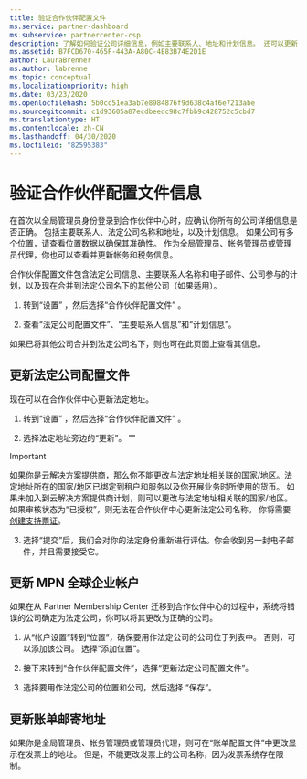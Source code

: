 ```yaml
---
title: 验证合作伙伴配置文件
ms.service: partner-dashboard
ms.subservice: partnercenter-csp
description: 了解如何验证公司详细信息，例如主要联系人、地址和计划信息。 还可以更新法律和帐单地址。
ms.assetid: B7FCD670-465F-443A-A80C-4E83B74E2D1E
author: LauraBrenner
ms.author: labrenne
ms.topic: conceptual
ms.localizationpriority: high
ms.date: 03/23/2020
ms.openlocfilehash: 5b0cc51ea3ab7e8984876f9d638c4af6e7213abe
ms.sourcegitcommit: c1d93605a87ecdbeedc98c7fbb9c428752c5cbd7
ms.translationtype: HT
ms.contentlocale: zh-CN
ms.lasthandoff: 04/30/2020
ms.locfileid: "82595383"
---
```

# <a name="verify-your-partner-profile-information"></a>验证合作伙伴配置文件信息

在首次以全局管理员身份登录到合作伙伴中心时，应确认你所有的公司详细信息是否正确。 包括主要联系人、法定公司名称和地址，以及计划信息。 如果公司有多个位置，请查看位置数据以确保其准确性。 作为全局管理员、帐务管理员或管理员代理，你也可以查看并更新帐务和税务信息。

合作伙伴配置文件包含法定公司信息、主要联系人名称和电子邮件、公司参与的计划，以及现在合并到法定公司名下的其他公司（如果适用）。

1. 转到“设置”  ，然后选择“合作伙伴配置文件”  。

2. 查看“法定公司配置文件”、“主要联系人信息”和“计划信息”。   

如果已将其他公司合并到法定公司名下，则也可在此页面上查看其信息。

## <a name="update-your-legal-business-profile"></a>更新法定公司配置文件

现在可以在合作伙伴中心更新法定地址。

1. 转到“设置”  ，然后选择“合作伙伴配置文件”  。 

2. 选择法定地址旁边的“更新”。  ""

>[!Important]
>如果你是云解决方案提供商，那么你不能更改与法定地址相关联的国家/地区。法定地址所在的国家/地区已绑定到租户和服务以及你开展业务时所使用的货币。 如果未加入到云解决方案提供商计划，则可以更改与法定地址相关联的国家/地区。 如果审核状态为“已授权”，则无法在合作伙伴中心更新法定公司名称。 你将需要[创建支持票证](https://partner.microsoft.com/en-US/dashboard/support/csp/servicerequests/create?stage=2&topicid=eb74583c-61b3-2124-bffc-00920e0ae772)。

3. 选择“提交”后，我们会对你的法定身份重新进行评估。你会收到另一封电子邮件，并且需要接受它。 

## <a name="update-your-mpn-global-business-account"></a>更新 MPN 全球企业帐户

如果在从 Partner Membership Center 迁移到合作伙伴中心的过程中，系统将错误的公司确定为法定公司，你可以将其更改为正确的公司。

1. 从“帐户设置”转到“位置”，确保要用作法定公司的公司位于列表中。   否则，可以添加该公司。 选择“添加位置”。 

2. 接下来转到“合作伙伴配置文件”，选择“更新法定公司配置文件”。  

3. 选择要用作法定公司的位置和公司，然后选择  “保存”。

## <a name="update-your-billing-address"></a>更新账单邮寄地址

如果你是全局管理员、帐务管理员或管理员代理，则可在“账单配置文件”中更改显示在发票上的地址。  但是，不能更改发票上的公司名称，因为发票系统存在限制。

 


